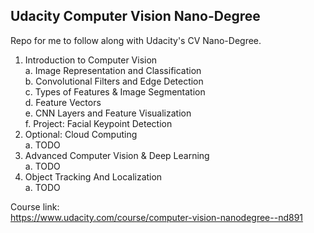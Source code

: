 ## Udacity Computer Vision Nano-Degree
Repo for me to follow along with Udacity's CV Nano-Degree.

1. Introduction to Computer Vision  
	a.  Image Representation and Classification  
	b. Convolutional Filters and Edge Detection   
	c. Types of Features & Image Segmentation  
	d. Feature Vectors   
	e. CNN Layers and Feature Visualization  
	f. Project: Facial Keypoint Detection  
2.  Optional: Cloud Computing  
	a. TODO  
3. Advanced Computer Vision & Deep Learning  
	a. TODO  
4. Object Tracking And Localization  
	a. TODO   

Course link:  
https://www.udacity.com/course/computer-vision-nanodegree--nd891
